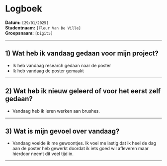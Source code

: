 # Logboek

**Datum:** `[29/01/2025]`  
**Studentnaam:** `[Fleur Van De Ville]`  
**Groepsnaam:** `[Digit5]`

---

## 1) Wat heb ik vandaag gedaan voor mijn project?

- Ik heb vandaag research gedaan naar de poster
- Ik heb vandaag de poster gemaakt


---
## 2) Wat heb ik nieuw geleerd of voor het eerst zelf gedaan?
 
- Vandaag heb ik leren werken aan brushes.

---

## 3) Wat is mijn gevoel over vandaag?

- Vandaag voelde ik me gewoontjes. Ik voel me lastig dat ik heel de dag aan de poster heb gewerkt doordat ik iets goed wil afleveren maar hierdoor neemt dit veel tijd in.


---
